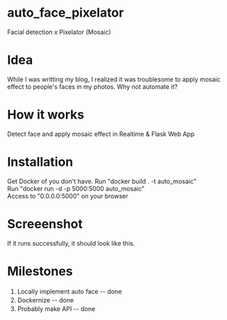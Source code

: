 # auto_face_pixelator
Facial detection x Pixelator (Mosaic)

# Idea
While I was writting my blog, I realized it was troublesome to apply mosaic effect to people's faces in my photos.
Why not automate it?

# How it works
Detect face and apply mosaic effect in Realtime & Flask Web App

# Installation
Get Docker of you don't have.
Run "docker build . -t auto_mosaic"  
Run "docker run -d -p 5000:5000 auto_mosaic"  
Access to "0.0.0.0:5000" on your browser

# Screeenshot
If it runs successfully, it should look like this.

# Milestones
1. Locally implement auto face -- done　　
2. Dockernize -- done　　
3. Probably make API -- done　　